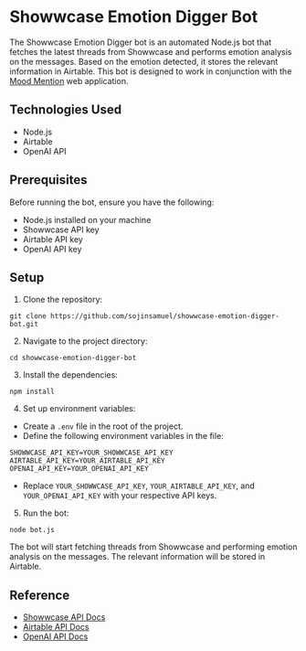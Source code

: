 # Showwcase Emotion Digger Bot

The Showwcase Emotion Digger bot is an automated Node.js bot that fetches the latest threads from Showwcase and performs emotion analysis on the messages. Based on the emotion detected, it stores the relevant information in Airtable. This bot is designed to work in conjunction with the [Mood Mention](https://github.com/sojinsamuel/Mood-Mentions) web application.

## Technologies Used

- Node.js
- Airtable
- OpenAI API

## Prerequisites

Before running the bot, ensure you have the following:

- Node.js installed on your machine
- Showwcase API key
- Airtable API key
- OpenAI API key

## Setup

1. Clone the repository:

```
git clone https://github.com/sojinsamuel/showwcase-emotion-digger-bot.git
```

2. Navigate to the project directory:

```
cd showwcase-emotion-digger-bot
```

3. Install the dependencies:

```
npm install
```

4. Set up environment variables:

- Create a `.env` file in the root of the project.
- Define the following environment variables in the file:

```plaintext
SHOWWCASE_API_KEY=YOUR_SHOWWCASE_API_KEY
AIRTABLE_API_KEY=YOUR_AIRTABLE_API_KEY
OPENAI_API_KEY=YOUR_OPENAI_API_KEY
```

- Replace `YOUR_SHOWWCASE_API_KEY`, `YOUR_AIRTABLE_API_KEY`, and `YOUR_OPENAI_API_KEY` with your respective API keys.

5. Run the bot:

```
node bot.js
```

The bot will start fetching threads from Showwcase and performing emotion analysis on the messages. The relevant information will be stored in Airtable.

## Reference
- [Showwcase API Docs](https://docs.showwcase.com/)
- [Airtable API Docs](https://airtable.com/developers/web/api/introduction)
- [OpenAI API Docs](https://platform.openai.com/docs/introduction)
